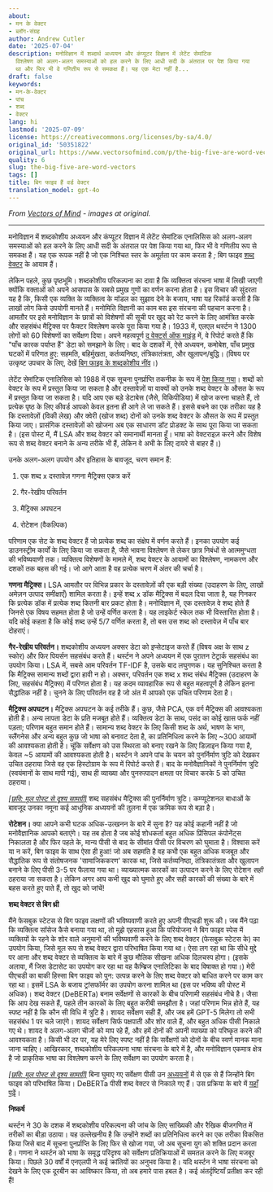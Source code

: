 ```yaml
---
about:
- मन के वेक्टर
- ब्लॉग-संग्रह
author: Andrew Cutler
date: '2025-07-04'
description: मनोविज्ञान में शब्दार्थ अध्ययन और कंप्यूटर विज्ञान में लेटेंट सेमांटिक
  विश्लेषण को अलग-अलग समस्याओं को हल करने के लिए आधी सदी के अंतराल पर पेश किया गया
  था और फिर भी वे गणितीय रूप से समकक्ष हैं। यह एक मेटा नहीं है...
draft: false
keywords:
- मन-के-वेक्टर
- पांच
- शब्द
- वेक्टर
lang: hi
lastmod: '2025-07-09'
license: https://creativecommons.org/licenses/by-sa/4.0/
original_id: '50351822'
original_url: https://www.vectorsofmind.com/p/the-big-five-are-word-vectors
quality: 6
slug: the-big-five-are-word-vectors
tags: []
title: बिग फाइव हैं वर्ड वेक्टर
translation_model: gpt-4o
---
```


*From [Vectors of Mind](https://www.vectorsofmind.com/p/the-big-five-are-word-vectors) - images at original.*

---

मनोविज्ञान में शब्दकोशीय अध्ययन और कंप्यूटर विज्ञान में लेटेंट सेमांटिक एनालिसिस को अलग-अलग समस्याओं को हल करने के लिए आधी सदी के अंतराल पर पेश किया गया था, फिर भी वे गणितीय रूप से समकक्ष हैं। यह एक रूपक नहीं है जो एक निश्चित स्तर के अमूर्तता पर काम करता है _;_ बिग फाइव [शब्द वेक्टर](https://dzone.com/articles/introduction-to-word-vectors) के आयाम हैं।

लेकिन पहले, कुछ पृष्ठभूमि। शब्दकोशीय परिकल्पना का दावा है कि व्यक्तित्व संरचना भाषा में लिखी जाएगी क्योंकि वक्ताओं को अपने आसपास के सबसे प्रमुख गुणों का वर्णन करना होता है। इस विचार की सुंदरता यह है कि, किसी एक व्यक्ति के व्यक्तित्व के मॉडल का सुझाव देने के बजाय, भाषा यह रिकॉर्ड करती है कि लाखों लोग किसे उपयोगी मानते हैं। मनोमिति विज्ञानी का काम बस इस संरचना की पहचान करना है। आमतौर पर इसे मनोविज्ञान के छात्रों को विशेषणों की सूची पर खुद को रेट करने के लिए आमंत्रित करके और सहसंबंध मैट्रिक्स पर फैक्टर विश्लेषण करके पूरा किया गया है। 1933 में, एलएल थर्स्टन ने 1300 लोगों को 60 विशेषणों का सर्वेक्षण दिया। अपने महत्वपूर्ण [द वेक्टर्स ऑफ माइंड](http://psych.colorado.edu/~carey/Courses/PSYC5112/Readings/VectorsOfMind_Thurstone.pdf) में, वे रिपोर्ट करते हैं कि "पाँच कारक पर्याप्त हैं" डेटा को समझाने के लिए। बाद के दशकों में, ऐसे अध्ययन, कमोबेश, पाँच प्रमुख घटकों में परिणत हुए: सहमति, बहिर्मुखता, कर्तव्यनिष्ठा, तंत्रिकातंत्रता, और खुलापन/बुद्धि। (विषय पर उत्कृष्ट उपचार के लिए, देखें [बिग फाइव के शब्दकोशीय नींव](https://www.researchgate.net/profile/Boele-Raad-2/publication/282980275_The_Lexical_Foundation_of_the_Big_Five-Factor_Model/links/5626198508aed3d3f137e522/The-Lexical-Foundation-of-the-Big-Five-Factor-Model.pdf)।)

लेटेंट सेमांटिक एनालिसिस को 1988 में एक सूचना पुनर्प्राप्ति तकनीक के रूप में [पेश किया गया](https://dl.acm.org/doi/abs/10.1145/57167.57214?casa_token=ogUyQ6VJeZgAAAAA:ksULYwu-Km_5Ap0wA2ho3tbwzTjsB0tHONfEEMIldNB6PJgkRyM7eFaa7uZ-XZJ3nYo0MbYFeJsBng)। शब्दों को वेक्टर के रूप में प्रस्तुत किया जा सकता है और दस्तावेज़ों या वाक्यों को उनके शब्द वेक्टर के औसत के रूप में प्रस्तुत किया जा सकता है। यदि आप एक बड़े डेटाबेस (जैसे, विकिपीडिया) में खोज करना चाहते हैं, तो प्रत्येक पृष्ठ के लिए कीवर्ड आपको केवल इतना ही आगे ले जा सकते हैं। इससे बचने का एक तरीका यह है कि दस्तावेज़ों (विकी लेख) और क्वेरी (खोज शब्द) दोनों को उनके शब्द वेक्टर के औसत के रूप में प्रस्तुत किया जाए। प्रासंगिक दस्तावेज़ों को खोजना अब एक साधारण डॉट प्रोडक्ट के साथ पूरा किया जा सकता है। (इस पोस्ट में, मैं LSA और शब्द वेक्टर को समानार्थी मानता हूँ। भाषा को वेक्टराइज़ करने और विशेष रूप से शब्द वेक्टर बनाने के अन्य तरीके भी हैं, लेकिन वे अभी के लिए दायरे से बाहर हैं।)

उनके अलग-अलग उपयोग और इतिहास के बावजूद, चरण समान हैं:

1. एक शब्द x दस्तावेज़ गणना मैट्रिक्स एकत्र करें

2. गैर-रेखीय परिवर्तन

3. मैट्रिक्स अपघटन

4. रोटेशन (वैकल्पिक)

परिणाम एक सेट के शब्द वेक्टर हैं जो प्रत्येक शब्द का संक्षेप में वर्णन करते हैं। इनका उपयोग कई डाउनस्ट्रीम कार्यों के लिए किया जा सकता है, जैसे भावना विश्लेषण से लेकर छात्र निबंधों से आत्ममुग्धता की भविष्यवाणी तक। व्यक्तित्व विशेषणों के मामले में, शब्द वेक्टर के आयामों का विश्लेषण, नामकरण और दशकों तक बहस की गई। जो आगे आता है वह प्रत्येक चरण में अंतर की चर्चा है।

**गणना मैट्रिक्स।** LSA आमतौर पर विभिन्न प्रकार के दस्तावेज़ों की एक बड़ी संख्या (उदाहरण के लिए, लाखों अमेज़न उत्पाद समीक्षाएँ) शामिल करता है। इन्हें शब्द x डॉक मैट्रिक्स में बदल दिया जाता है, यह गिनकर कि प्रत्येक डॉक में प्रत्येक शब्द कितनी बार प्रकट होता है। मनोविज्ञान में, एक दस्तावेज़ वे शब्द होते हैं जिनसे एक विषय सहमत होता है जो उन्हें वर्णित करता है। यह लाइकेर्ट स्केल तक भी विस्तारित होता है। यदि कोई कहता है कि कोई शब्द उन्हें 5/7 वर्णित करता है, तो बस उस शब्द को दस्तावेज़ में पाँच बार दोहराएं।

**गैर-रेखीय परिवर्तन।** शब्दकोशीय अध्ययन अक्सर डेटा को इप्सेटाइज करते हैं (विषय अक्ष के साथ z स्कोर) और फिर पियर्सन सहसंबंध करते हैं। थर्स्टन ने अपने अध्ययन में एक पुरातन टेट्रार्क सहसंबंध का उपयोग किया। LSA में, सबसे आम परिवर्तन TF-IDF है, उसके बाद लघुगणक। यह सुनिश्चित करता है कि मैट्रिक्स सामान्य शब्दों द्वारा हावी न हो। अक्सर, परिवर्तन एक शब्द x शब्द संबंध मैट्रिक्स (उदाहरण के लिए, सहसंबंध मैट्रिक्स) में परिणत होता है। यह कदम व्यावहारिक रूप से बहुत महत्वपूर्ण है लेकिन इतना सैद्धांतिक नहीं है। चुनने के लिए परिवर्तन वह है जो अंत में आपको एक उचित परिणाम देता है।

**मैट्रिक्स अपघटन।** मैट्रिक्स अपघटन के कई तरीके हैं। कुछ, जैसे PCA, एक वर्ग मैट्रिक्स की आवश्यकता होती है। अन्य लापता डेटा के प्रति मजबूत होते हैं। व्यक्तित्व डेटा के साथ, पसंद का कोई खास फर्क नहीं पड़ता; परिणाम बहुत समान होते हैं। सामान्य शब्द वेक्टर के लिए किसी शब्द के अर्थ, भाषण के भाग, स्लैंगनेस और अन्य बहुत कुछ जो भाषा को बनावट देता है, का प्रतिनिधित्व करने के लिए ~300 आयामों की आवश्यकता होती है। चूंकि सर्वेक्षण को उस स्थिरता को बनाए रखने के लिए डिज़ाइन किया गया है, केवल ~5 आयामों की आवश्यकता होती है। थर्स्टन ने अपने पांच के चयन को पुनर्निर्माण त्रुटि को देखकर उचित ठहराया जिसे वह एक हिस्टोग्राम के रूप में रिपोर्ट करते हैं। बाद के मनोवैज्ञानिकों ने पुनर्निर्माण त्रुटि (स्वयंमानों के साथ मापी गई), साथ ही व्याख्या और पुनरुत्पादन क्षमता पर विचार करके 5 को उचित ठहराया।

[*[छवि: मूल पोस्ट से दृश्य सामग्री]*](https://substackcdn.com/image/fetch/$s_!Zw-J!,f_auto,q_auto:good,fl_progressive:steep/https%3A%2F%2Fbucketeer-e05bbc84-baa3-437e-9518-adb32be77984.s3.amazonaws.com%2Fpublic%2Fimages%2Fd562c1c2-1576-4fad-896c-52e799d4598b_1600x1066.png) शब्द सहसंबंध मैट्रिक्स की पुनर्निर्माण त्रुटि। कम्प्यूटेशनल बाधाओं के बावजूद उनका नमूना कई आधुनिक अध्ययनों की तुलना में एक क्रमिक रूप से बड़ा है।

**रोटेशन।** क्या आपने कभी घटक अधिक-उत्खनन के बारे में सुना है? यह कोई कहानी नहीं है जो मनोवैज्ञानिक आपको बताएंगे। यह तब होता है जब कोई शोधकर्ता बहुत अधिक प्रिंसिपल कंपोनेंट्स निकालता है और फिर पहले के, मान्य पीसी से बाद के सीमांत पीसी पर विचरण को घुमाता है। विश्वास करें या न करें, बिग फाइव के साथ ऐसा ही हुआ! जो अब सहमति है वह कभी एक बहुत अधिक मजबूत और सैद्धांतिक रूप से संतोषजनक 'सामाजिककरण' कारक था, जिसे कर्तव्यनिष्ठा, तंत्रिकातंत्रता और खुलापन बनाने के लिए पीसी 3-5 पर फैलाया गया था। व्याख्यात्मक कारकों का उत्पादन करने के लिए रोटेशन _सही_ ठहराया जा सकता है। लेकिन अगर आप कभी खुद को घुमाते हुए और सही कारकों की संख्या के बारे में बहस करते हुए पाते हैं, तो खुद को जांचें!

**शब्द वेक्टर से बिग थ्री**

मैंने फेसबुक स्टेटस से बिग फाइव लक्षणों की भविष्यवाणी करते हुए अपनी पीएचडी शुरू की। जब मैंने पढ़ा कि व्यक्तित्व सॉसेज कैसे बनाया गया था, तो मुझे एहसास हुआ कि परियोजना ने बिग फाइव स्पेस में व्यक्तियों के रहने के शोर वाले अनुमानों की भविष्यवाणी करने के लिए शब्द वेक्टर (फेसबुक स्टेटस के) का उपयोग किया, जिसे मूल रूप से शब्द वेक्टर द्वारा परिभाषित किया गया था। ऐसा लग रहा था कि सीधे मुद्दे पर आना और शब्द वेक्टर से व्यक्तित्व के बारे में कुछ मौलिक सीखना अधिक दिलचस्प होगा। (इसके अलावा, मैं जिस डेटासेट का उपयोग कर रहा था वह कैम्ब्रिज एनालिटिका के बाद विषाक्त हो गया।) मेरी पीएचडी का बाकी हिस्सा बिग फाइव को पुन: उत्पन्न करने के लिए शब्द वेक्टर को बाधित करने पर काम कर रहा था। इसमें LSA के बजाय ट्रांसफॉर्मर का उपयोग करना शामिल था (इस पर भविष्य की पोस्ट में अधिक)। शब्द वेक्टर (DeBERTa) बनाम सर्वेक्षणों से कारकों के बीच परिणामी सहसंबंध नीचे है। जैसा कि आप देख सकते हैं, पहले तीन कारकों के लिए बहुत करीबी समझौता है। जहां परिणाम भिन्न होते हैं, यह स्पष्ट नहीं है कि कौन सी विधि में त्रुटि है। शायद सर्वेक्षण सही हैं, और जब हमें GPT-5 मिलेगा तो सभी सहसंबंध 1 पर चले जाएंगे। शायद सर्वेक्षण सिर्फ पक्षपाती और शोर वाले हैं, और बहुत अधिक पीसी निकाले गए थे। शायद वे अलग-अलग चीजों को माप रहे हैं, और हमें दोनों की अपनी व्याख्या को परिष्कृत करने की आवश्यकता है। किसी भी दर पर, यह मेरे लिए स्पष्ट नहीं है कि सर्वेक्षणों को दोनों के बीच स्वर्ण मानक माना जाना चाहिए। आखिरकार, शब्दकोशीय परिकल्पना भाषा संरचना के बारे में है, और मनोविज्ञान एकमात्र क्षेत्र है जो प्राकृतिक भाषा का विश्लेषण करने के लिए सर्वेक्षण का उपयोग करता है।

[*[छवि: मूल पोस्ट से दृश्य सामग्री]*](https://substackcdn.com/image/fetch/$s_!lY1-!,f_auto,q_auto:good,fl_progressive:steep/https%3A%2F%2Fbucketeer-e05bbc84-baa3-437e-9518-adb32be77984.s3.amazonaws.com%2Fpublic%2Fimages%2F6bf087b4-76cc-4272-a2f7-037d606ed2ba_726x682.png) बिना घुमाए गए सर्वेक्षण पीसी उन [अध्ययनों](https://onlinelibrary.wiley.com/doi/10.1002/\(SICI\)1099-0984\(199603\)10:1%3C61::AID-PER246%3E3.0.CO;2-D) में से एक से हैं जिन्होंने बिग फाइव को परिभाषित किया। DeBERTa पीसी शब्द वेक्टर से निकाले गए हैं। उस प्रक्रिया के बारे में [यहाँ पढ़ें](https://psyarxiv.com/gdm5v/)।

**निष्कर्ष**

थर्स्टन ने 30 के दशक में शब्दकोशीय परिकल्पना की जांच के लिए सांख्यिकी और रैखिक बीजगणित में तरीकों का बीड़ा उठाया। यह उल्लेखनीय है कि उन्होंने शब्दों का प्रतिनिधित्व करने का एक तरीका विकसित किया जिसे बाद में सूचना पुनर्प्राप्ति के लिए फिर से खोजा गया, जो अब सूचना युग को शक्ति प्रदान करता है। गणना ने थर्स्टन को भाषा के समृद्ध परिदृश्य को सर्वेक्षण प्रतिक्रियाओं में समतल करने के लिए मजबूर किया। पिछले 30 वर्षों में एनएलपी ने कई क्रांतियों का अनुभव किया है। यदि थर्स्टन ने भाषा संरचना को देखने के लिए एक दूरबीन का आविष्कार किया, तो अब हमारे पास हबल है। कई अंतर्दृष्टियाँ प्रतीक्षा कर रही हैं!